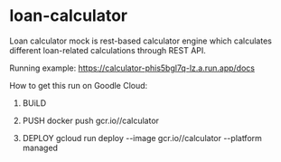 # loan-calculator

Loan calculator mock is rest-based calculator engine which calculates different loan-related calculations through REST API.

Running example: https://calculator-phis5bgl7q-lz.a.run.app/docs

How to get this run on Goodle Cloud:

1. BUiLD

  
2. PUSH
 docker push gcr.io/<project-id></project-id>/calculator

3. DEPLOY
gcloud run deploy --image gcr.io/<project-id>/calculator --platform managed
